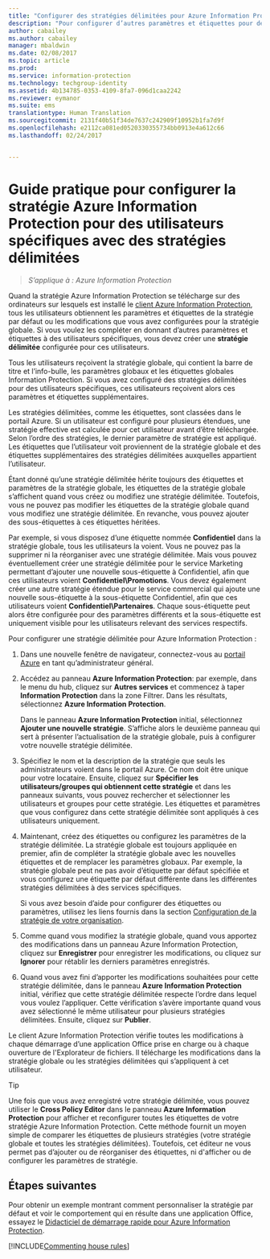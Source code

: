 ```yaml
---
title: "Configurer des stratégies délimitées pour Azure Information Protection"
description: "Pour configurer d’autres paramètres et étiquettes pour des utilisateurs spécifiques, vous devez configurer une stratégie délimitée pour Azure Information Protection."
author: cabailey
ms.author: cabailey
manager: mbaldwin
ms.date: 02/08/2017
ms.topic: article
ms.prod: 
ms.service: information-protection
ms.technology: techgroup-identity
ms.assetid: 4b134785-0353-4109-8fa7-096d1caa2242
ms.reviewer: eymanor
ms.suite: ems
translationtype: Human Translation
ms.sourcegitcommit: 2131f40b51f34de7637c242909f10952b1fa7d9f
ms.openlocfilehash: e2112ca081ed0520330355734bb0913e4a612c66
ms.lasthandoff: 02/24/2017


---
```


# <a name="how-to-configure-the-azure-information-protection-policy-for-specific-users-by-using-scoped-policies"></a>Guide pratique pour configurer la stratégie Azure Information Protection pour des utilisateurs spécifiques avec des stratégies délimitées

>*S’applique à : Azure Information Protection*

Quand la stratégie Azure Information Protection se télécharge sur des ordinateurs sur lesquels est installé le [client Azure Information Protection](https://www.microsoft.com/en-us/download/details.aspx?id=53018), tous les utilisateurs obtiennent les paramètres et étiquettes de la stratégie par défaut ou les modifications que vous avez configurées pour la stratégie globale. Si vous voulez les compléter en donnant d’autres paramètres et étiquettes à des utilisateurs spécifiques, vous devez créer une **stratégie délimitée** configurée pour ces utilisateurs.

Tous les utilisateurs reçoivent la stratégie globale, qui contient la barre de titre et l’info-bulle, les paramètres globaux et les étiquettes globales Information Protection. Si vous avez configuré des stratégies délimitées pour des utilisateurs spécifiques, ces utilisateurs reçoivent alors ces paramètres et étiquettes supplémentaires. 

Les stratégies délimitées, comme les étiquettes, sont classées dans le portail Azure. Si un utilisateur est configuré pour plusieurs étendues, une stratégie effective est calculée pour cet utilisateur avant d’être téléchargée. Selon l’ordre des stratégies, le dernier paramètre de stratégie est appliqué. Les étiquettes que l’utilisateur voit proviennent de la stratégie globale et des étiquettes supplémentaires des stratégies délimitées auxquelles appartient l’utilisateur. 

Étant donné qu’une stratégie délimitée hérite toujours des étiquettes et paramètres de la stratégie globale, les étiquettes de la stratégie globale s’affichent quand vous créez ou modifiez une stratégie délimitée. Toutefois, vous ne pouvez pas modifier les étiquettes de la stratégie globale quand vous modifiez une stratégie délimitée. En revanche, vous pouvez ajouter des sous-étiquettes à ces étiquettes héritées.

Par exemple, si vous disposez d’une étiquette nommée **Confidentiel** dans la stratégie globale, tous les utilisateurs la voient. Vous ne pouvez pas la supprimer ni la réorganiser avec une stratégie délimitée. Mais vous pouvez éventuellement créer une stratégie délimitée pour le service Marketing permettant d’ajouter une nouvelle sous-étiquette à Confidentiel, afin que ces utilisateurs voient **Confidentiel\Promotions**. Vous devez également créer une autre stratégie étendue pour le service commercial qui ajoute une nouvelle sous-étiquette à la sous-étiquette Confidentiel, afin que ces utilisateurs voient **Confidentiel\Partenaires**. Chaque sous-étiquette peut alors être configurée pour des paramètres différents et la sous-étiquette est uniquement visible pour les utilisateurs relevant des services respectifs.


Pour configurer une stratégie délimitée pour Azure Information Protection :

1. Dans une nouvelle fenêtre de navigateur, connectez-vous au [portail Azure](https://portal.azure.com) en tant qu’administrateur général.

2. Accédez au panneau **Azure Information Protection**: par exemple, dans le menu du hub, cliquez sur **Autres services** et commencez à taper **Information Protection** dans la zone Filtrer. Dans les résultats, sélectionnez **Azure Information Protection**. 

    Dans le panneau **Azure Information Protection** initial, sélectionnez **Ajouter une nouvelle stratégie**. S’affiche alors le deuxième panneau qui sert à présenter l’actualisation de la stratégie globale, puis à configurer votre nouvelle stratégie délimitée.

3. Spécifiez le nom et la description de la stratégie que seuls les administrateurs voient dans le portail Azure. Ce nom doit être unique pour votre locataire. Ensuite, cliquez sur **Spécifier les utilisateurs/groupes qui obtiennent cette stratégie** et dans les panneaux suivants, vous pouvez rechercher et sélectionner les utilisateurs et groupes pour cette stratégie. Les étiquettes et paramètres que vous configurez dans cette stratégie délimitée sont appliqués à ces utilisateurs uniquement. 

4. Maintenant, créez des étiquettes ou configurez les paramètres de la stratégie délimitée. La stratégie globale est toujours appliquée en premier, afin de compléter la stratégie globale avec les nouvelles étiquettes et de remplacer les paramètres globaux. Par exemple, la stratégie globale peut ne pas avoir d’étiquette par défaut spécifiée et vous configurez une étiquette par défaut différente dans les différentes stratégies délimitées à des services spécifiques.

    Si vous avez besoin d’aide pour configurer des étiquettes ou paramètres, utilisez les liens fournis dans la section [Configuration de la stratégie de votre organisation](configure-policy.md#configuring-your-organizations-policy).

5. Comme quand vous modifiez la stratégie globale, quand vous apportez des modifications dans un panneau Azure Information Protection, cliquez sur **Enregistrer** pour enregistrer les modifications, ou cliquez sur **Ignorer** pour rétablir les derniers paramètres enregistrés. 

6. Quand vous avez fini d’apporter les modifications souhaitées pour cette stratégie délimitée, dans le panneau **Azure Information Protection** initial, vérifiez que cette stratégie délimitée respecte l’ordre dans lequel vous voulez l’appliquer. Cette vérification s’avère importante quand vous avez sélectionné le même utilisateur pour plusieurs stratégies délimitées. Ensuite, cliquez sur **Publier**. 

Le client Azure Information Protection vérifie toutes les modifications à chaque démarrage d’une application Office prise en charge ou à chaque ouverture de l'Explorateur de fichiers. Il télécharge les modifications dans la stratégie globale ou les stratégies délimitées qui s’appliquent à cet utilisateur.

> [!TIP]
> Une fois que vous avez enregistré votre stratégie délimitée, vous pouvez utiliser le **Cross Policy Editor** dans le panneau **Azure Information Protection** pour afficher et reconfigurer toutes les étiquettes de votre stratégie Azure Information Protection. Cette méthode fournit un moyen simple de comparer les étiquettes de plusieurs stratégies (votre stratégie globale et toutes les stratégies délimitées). Toutefois, cet éditeur ne vous permet pas d’ajouter ou de réorganiser des étiquettes, ni d'afficher ou de configurer les paramètres de stratégie.

## <a name="next-steps"></a>Étapes suivantes

Pour obtenir un exemple montrant comment personnaliser la stratégie par défaut et voir le comportement qui en résulte dans une application Office, essayez le [Didacticiel de démarrage rapide pour Azure Information Protection](../get-started/infoprotect-quick-start-tutorial.md).

[!INCLUDE[Commenting house rules](../includes/houserules.md)]

